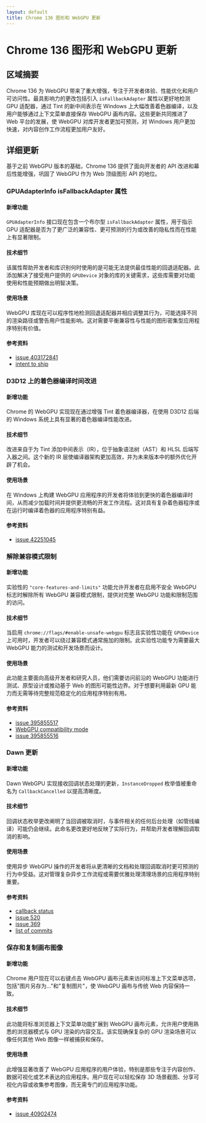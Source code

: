 ```yaml
---
layout: default
title: Chrome 136 图形和 WebGPU 更新
---
```


# Chrome 136 图形和 WebGPU 更新

## 区域摘要

Chrome 136 为 WebGPU 带来了重大增强，专注于开发者体验、性能优化和用户可访问性。最具影响力的更改包括引入 `isFallbackAdapter` 属性以更好地检测 GPU 适配器，通过 Tint 的新中间表示在 Windows 上大幅改善着色器编译，以及用户能够通过上下文菜单直接保存 WebGPU 画布内容。这些更新共同推进了 Web 平台的发展，使 WebGPU 对库开发者更加可预测，对 Windows 用户更加快速，对内容创作工作流程更加用户友好。

## 详细更新

基于之前 WebGPU 版本的基础，Chrome 136 提供了面向开发者的 API 改进和幕后性能增强，巩固了 WebGPU 作为 Web 顶级图形 API 的地位。

### GPUAdapterInfo isFallbackAdapter 属性

#### 新增功能
`GPUAdapterInfo` 接口现在包含一个布尔型 `isFallbackAdapter` 属性，用于指示 GPU 适配器是否为了更广泛的兼容性、更可预测的行为或改善的隐私性而在性能上有显著限制。

#### 技术细节
该属性帮助开发者和库识别何时使用的是可能无法提供最佳性能的回退适配器。此添加解决了接受用户提供的 `GPUDevice` 对象的库的关键需求，这些库需要对功能使用和性能预期做出明智决策。

#### 使用场景
WebGPU 库现在可以程序性地检测回退适配器并相应调整其行为，可能选择不同的渲染路径或警告用户性能影响。这对需要平衡兼容性与性能的图形密集型应用程序特别有价值。

#### 参考资料
- [issue 403172841](https://issues.chromium.org/issues/403172841)
- [intent to ship](https://groups.google.com/a/chromium.org/g/blink-dev/c/VUkzIOWd2n0)

### D3D12 上的着色器编译时间改进

#### 新增功能
Chrome 的 WebGPU 实现现在通过增强 Tint 着色器编译器，在使用 D3D12 后端的 Windows 系统上具有显著的着色器编译性能改进。

#### 技术细节
改进来自于为 Tint 添加中间表示（IR），位于抽象语法树（AST）和 HLSL 后端写入器之间。这个新的 IR 层使编译器架构更加高效，并为未来版本中的额外优化开辟了机会。

#### 使用场景
在 Windows 上构建 WebGPU 应用程序的开发者将体验到更快的着色器编译时间，从而减少加载时间并提供更流畅的开发工作流程。这对具有复杂着色器程序或在运行时编译着色器的应用程序特别有益。

#### 参考资料
- [issue 42251045](https://issues.chromium.org/issues/42251045)

### 解除兼容模式限制

#### 新增功能
实验性的 `"core-features-and-limits"` 功能允许开发者在启用不安全 WebGPU 标志时解除所有 WebGPU 兼容模式限制，提供对完整 WebGPU 功能和限制范围的访问。

#### 技术细节
当启用 `chrome://flags/#enable-unsafe-webgpu` 标志且实验性功能在 `GPUDevice` 上可用时，开发者可以绕过兼容模式通常施加的限制。此实验性功能专为需要最大 WebGPU 能力的测试和开发场景而设计。

#### 使用场景
此功能主要面向高级开发者和研究人员，他们需要访问前沿的 WebGPU 功能进行测试、原型设计或推动基于 Web 的图形可能性边界。对于想要利用最新 GPU 能力而无需等待完整规范稳定化的应用程序特别有用。

#### 参考资料
- [issue 395855517](https://issues.chromium.org/issues/395855517)
- [WebGPU compatibility mode](https://github.com/gpuweb/gpuweb/blob/main/proposals/compatibility-mode.md)
- [issue 395855516](https://issues.chromium.org/issues/395855516)

### Dawn 更新

#### 新增功能
Dawn WebGPU 实现接收回调状态处理的更新，`InstanceDropped` 枚举值被重命名为 `CallbackCancelled` 以提高清晰度。

#### 技术细节
回调状态枚举更改阐明了当回调被取消时，与事件相关的任何后台处理（如管线编译）可能仍会继续。此命名更改更好地反映了实际行为，并帮助开发者理解回调取消的影响。

#### 使用场景
使用异步 WebGPU 操作的开发者将从更清晰的文档和处理回调取消时更可预测的行为中受益。这对管理复杂异步工作流程或需要优雅处理清理场景的应用程序特别重要。

#### 参考资料
- [callback status](https://webgpu-native.github.io/webgpu-headers/Asynchronous-Operations.html#CallbackStatuses)
- [issue 520](https://github.com/webgpu-native/webgpu-headers/issues/520)
- [issue 369](https://github.com/webgpu-native/webgpu-headers/issues/369)
- [list of commits](https://dawn.googlesource.com/dawn/+log/chromium/7049..chromium/7103?n=1000)

### 保存和复制画布图像

#### 新增功能
Chrome 用户现在可以右键点击 WebGPU 画布元素来访问标准上下文菜单选项，包括"图片另存为..."和"复制图片"，使 WebGPU 画布与传统 Web 内容保持一致。

#### 技术细节
此功能将标准浏览器上下文菜单功能扩展到 WebGPU 画布元素，允许用户使用熟悉的浏览器模式与 GPU 渲染的内容交互。该实现确保复杂的 GPU 渲染场景可以像任何其他 Web 图像一样被捕获和保存。

#### 使用场景
此增强显著改善了 WebGPU 应用程序的用户体验，特别是那些专注于内容创作、数据可视化或艺术表达的应用程序。用户现在可以轻松保存 3D 场景截图、分享可视化内容或收集参考图像，而无需专门的应用程序功能。

#### 参考资料
- [issue 40902474](https://issues.chromium.org/issues/40902474)